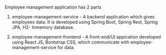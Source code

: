 Employee management application has 2 parts

1. employee-management-service - A backend application which gives employees data. It is developed using Spring Boot, Spring Rest, Spring JPA, H2- Inmemory database.

2. employee-management-frontend - A front-end/UI appication developed using React JS, Bootstrap CSS, which communicate  with employee-management-service for data.

